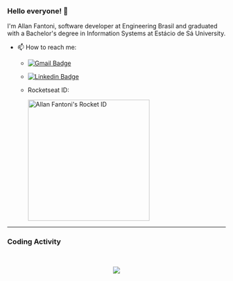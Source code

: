 ### Hello everyone! 👋

I'm Allan Fantoni, software developer at Engineering Brasil and graduated with a Bachelor's degree in Information Systems at Estácio de Sá University.

- 📫 How to reach me: 
  * [![Gmail Badge](https://img.shields.io/badge/-allan.fantoni@gmail.com-c14438?style=flat-square&logo=Gmail&logoColor=white&link=mailto:allan.fantoni@gmail.com)](mailto:allan.fantoni@gmail.com)
  * [![Linkedin Badge](https://img.shields.io/badge/-Allan%20Fantoni-blue?style=flat-square&logo=Linkedin&logoColor=white&link=https://www.linkedin.com/in/allanfantoni/)](https://www.linkedin.com/in/allanfantoni/)
  * Rocketseat ID:

    <a href="https://app.rocketseat.com.br/me/allanfantoni"><img src="https://app.rocketseat.com.br/api/rocketid/share?slug=allanfantoni&type=card" width="280" alt="Allan Fantoni's Rocket ID"/></a>

---

### Coding Activity

<br/>

<p align="center">
   <img
      align="center"
      src="https://github-readme-stats.vercel.app/api/top-langs/?username=allanfantoni&layout=compact&theme=transparent&langs_count=6"
    />
</p>
